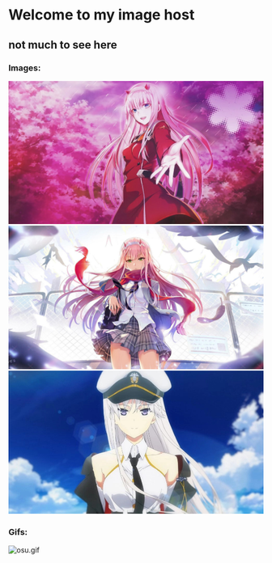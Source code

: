 # Welcome to my image host
## not much to see here

### Images:
![ZeroTwo.jpeg](https://github.com/NoMeansNowastaken/NoMeansNowastaken.github.io/raw/main/images/ZeroTwo.jpeg)
![ZeroTwo2.jpg](https://raw.githubusercontent.com/NoMeansNowastaken/NoMeansNowastaken.github.io/main/images/ditf/ZeroTwo2.jpg)
![AzurLane.jpg](https://github.com/NoMeansNowastaken/NoMeansNowastaken.github.io/raw/main/images/azurlane.jpg)

### Gifs:
![osu.gif](https://github.com/NoMeansNowastaken/NoMeansNowastaken.github.io/raw/main/images/osu.gif)
